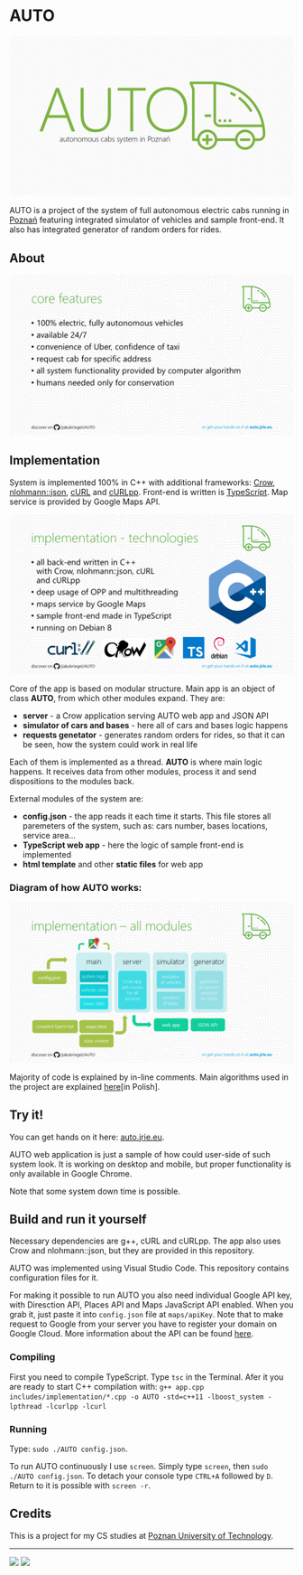 # AUTO
![AUTO banner](https://raw.githubusercontent.com/jakubriegel/AUTO/master/docs/banner.png)

AUTO is a project of the system of full autonomous electric cabs running in [Poznań](https://goo.gl/maps/JcykRLkoVo22) featuring integrated simulator of vehicles and sample front-end. It also has integrated generator of random orders for rides.

## About
![AUTO features](https://raw.githubusercontent.com/jakubriegel/AUTO/master/docs/features.png)


## Implementation
System is implemented 100% in C++ with additional frameworks: [Crow](https://github.com/ipkn/crow), [nlohmann::json](https://github.com/nlohmann/json), [cURL](https://github.com/curl/curl) and [cURLpp](https://github.com/jpbarrette/curlpp). Front-end is written is [TypeScript](https://github.com/Microsoft/TypeScript). Map service is provided by Google Maps API. 

![AUTO technologies](https://raw.githubusercontent.com/jakubriegel/AUTO/master/docs/technologies.png)

Core of the app is based on modular structure. Main app is an object of class **AUTO**, from which other modules expand. They are: 
* **server** - a Crow application serving AUTO web app and JSON API
* **simulator of cars and bases** - here all of cars and bases logic happens
* **requests genetator** - generates random orders for rides, so that it can be seen, how the system could work in real life

Each of them is implemented as a thread. **AUTO** is where main logic happens. It receives data from other modules, process it and send dispositions to the modules back.

External modules of the system are: 
* **config.json** - the app reads it each time it starts. This file stores all paremeters of the system, such as: cars number, bases locations, service area...
* **TypeScript web app** - here the logic of sample front-end is implemented
* **html template** and other **static files** for web app

### Diagram of how AUTO works:
![AUTO all_modules](https://raw.githubusercontent.com/jakubriegel/AUTO/master/docs/all_modules.png)

Majority of code is explained by in-line comments. Main algorithms used in the project are explained [here](https://raw.githubusercontent.com/jakubriegel/AUTO/master/docs/AUTO_Jakub_Riegel_formatka.pdf)[in Polish].

## Try it!
You can get hands on it here: [auto.jrie.eu](http://auto.jrie.eu/). 

AUTO web application is just a sample of how could user-side of such system look. It is working on desktop and mobile, but proper functionality is only available in Google Chrome.

Note that some system down time is possible.

## Build and run it yourself

Necessary dependencies are g++, cURL and cURLpp. The app also uses Crow and nlohmann::json, but they are provided in this repository.

AUTO was implemented using Visual Studio Code. This repository contains configuration files for it.

For making it possible to run AUTO you also need individual Google API key, with Diresction API, Places API and Maps JavaScript API enabled. When you grab it, just paste it into `config.json` file at `maps/apiKey`. Note that to make request to Google from your server you have to register your domain on Google Cloud. More information about the API can be found [here](https://cloud.google.com/maps-platform/).


### Compiling 
First you need to compile TypeScript. Type `tsc` in the Terminal. Afer it you are ready to start C++ compilation with: `g++ app.cpp includes/implementation/*.cpp -o AUTO -std=c++11 -lboost_system -lpthread -lcurlpp -lcurl `

### Running
Type: `sudo ./AUTO config.json`.

To run AUTO continuously I use `screen`. Simply type `screen`, then `sudo ./AUTO config.json`. 
To detach your console type `CTRL+A` followed by `D`. Return to it is possible with `screen -r`.


## Credits
This is a project for my CS studies at [Poznan University of Technology](https://www4.put.poznan.pl/en).

---
[<img src="https://yt3.ggpht.com/a-/AJLlDp0OnTj3ja34dx-_Z0-aAV9prQz2qJ1wxEKMEg=s900-mo-c-c0xffffffff-rj-k-no" width="100dp" />](https://www4.put.poznan.pl/en)
[<img src="http://www.cie.put.poznan.pl/images/nowelogo3eng.png" height="70dp"/>](http://www.cie.put.poznan.pl/index.php?lang=en)
